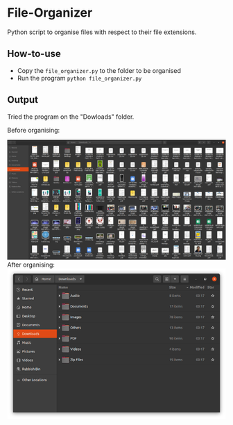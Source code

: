 # File-Organizer
Python script to organise files with respect to their file extensions.

## How-to-use
- Copy the ```file_organizer.py``` to the folder to be organised 
- Run the program ```python file_organizer.py```

## Output
Tried the program on the "Dowloads" folder.

Before organising:

<img src="unorganised_downloads.png" alt="Rollit app demo image" width="600" />
After organising:

<img src="organised_downloads.png" alt="Rollit app demo image" width="600" />
